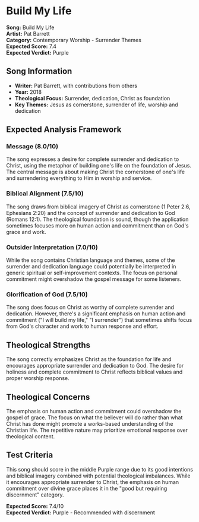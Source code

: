 # Build My Life

**Song:** Build My Life  
**Artist:** Pat Barrett  
**Category:** Contemporary Worship - Surrender Themes  
**Expected Score:** 7.4  
**Expected Verdict:** Purple  

## Song Information
- **Writer:** Pat Barrett, with contributions from others
- **Year:** 2018
- **Theological Focus:** Surrender, dedication, Christ as foundation
- **Key Themes:** Jesus as cornerstone, surrender of life, worship and dedication

## Expected Analysis Framework

### Message (8.0/10)
The song expresses a desire for complete surrender and dedication to Christ, using the metaphor of building one's life on the foundation of Jesus. The central message is about making Christ the cornerstone of one's life and surrendering everything to Him in worship and service.

### Biblical Alignment (7.5/10)
The song draws from biblical imagery of Christ as cornerstone (1 Peter 2:6, Ephesians 2:20) and the concept of surrender and dedication to God (Romans 12:1). The theological foundation is sound, though the application sometimes focuses more on human action and commitment than on God's grace and work.

### Outsider Interpretation (7.0/10)
While the song contains Christian language and themes, some of the surrender and dedication language could potentially be interpreted in generic spiritual or self-improvement contexts. The focus on personal commitment might overshadow the gospel message for some listeners.

### Glorification of God (7.5/10)
The song does focus on Christ as worthy of complete surrender and dedication. However, there's a significant emphasis on human action and commitment ("I will build my life," "I surrender") that sometimes shifts focus from God's character and work to human response and effort.

## Theological Strengths
The song correctly emphasizes Christ as the foundation for life and encourages appropriate surrender and dedication to God. The desire for holiness and complete commitment to Christ reflects biblical values and proper worship response.

## Theological Concerns
The emphasis on human action and commitment could overshadow the gospel of grace. The focus on what the believer will do rather than what Christ has done might promote a works-based understanding of the Christian life. The repetitive nature may prioritize emotional response over theological content.

## Test Criteria
This song should score in the middle Purple range due to its good intentions and biblical imagery combined with potential theological imbalances. While it encourages appropriate surrender to Christ, the emphasis on human commitment over divine grace places it in the "good but requiring discernment" category.

**Expected Score:** 7.4/10  
**Expected Verdict:** Purple - Recommended with discernment
